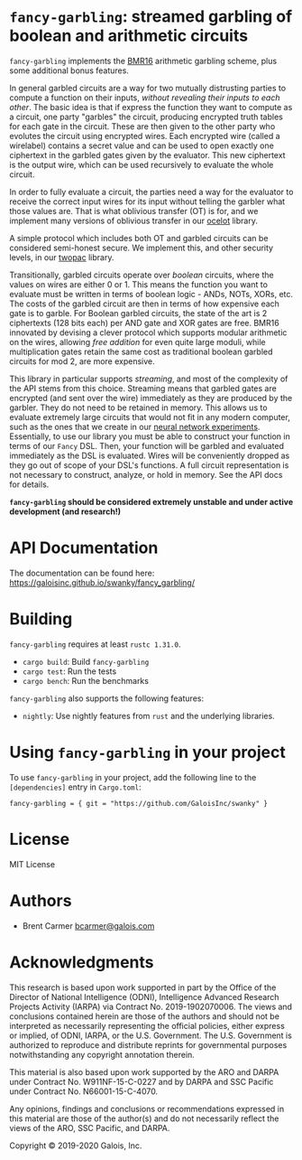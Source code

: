# `fancy-garbling`: streamed garbling of boolean and arithmetic circuits

`fancy-garbling` implements the [BMR16](https://eprint.iacr.org/2016/969)
arithmetic garbling scheme, plus some additional bonus features.

In general garbled circuits are a way for two mutually distrusting parties to compute a
function on their inputs, *without revealing their inputs to each other*.  The basic idea
is that if express the function they want to compute as a circuit, one party "garbles" the
circuit, producing encrypted truth tables for each gate in the circuit. These are then
given to the other party who evolutes the circuit using encrypted wires. Each encrypted
wire (called a wirelabel) contains a secret value and can be used to open exactly one
ciphertext in the garbled gates given by the evaluator. This new ciphertext is the output
wire, which can be used recursively to evaluate the whole circuit.

In order to fully evaluate a circuit, the parties need a way for the evaluator to receive
the correct input wires for its input without telling the garbler what those values are.
That is what oblivious transfer (OT) is for, and we implement many versions of oblivious
transfer in our [ocelot](https://github.com/GaloisInc/swanky/ocelot) library.

A simple protocol which includes both OT and garbled circuits can be considered semi-honest
secure. We implement this, and other security levels, in our
[twopac](https://github.com/GaloisInc/swanky/twopac) library.

Transitionally, garbled circuits operate over *boolean* circuits, where the values on
wires are either 0 or 1. This means the function you want to evaluate must be written in
terms of boolean logic - ANDs, NOTs, XORs, etc. The costs of the garbled circuit are then
in terms of how expensive each gate is to garble. For Boolean garbled circuits, the state
of the art is 2 ciphertexts (128 bits each) per AND gate and XOR gates are free.  BMR16
innovated by devising a clever protocol which supports modular arithmetic on the wires,
allowing *free addition* for even quite large moduli, while multiplication gates retain
the same cost as traditional boolean garbled circuits for mod 2, are more expensive.

This library in particular supports *streaming*, and most of the complexity of the API
stems from this choice.  Streaming means that garbled gates are encrypted (and sent over
the wire) immediately as they are produced by the garbler.  They do not need to be
retained in memory. This allows us to evaluate extremely large circuits that would not fit
in any modern computer, such as the ones that we create in our [neural network
experiments](https://github.com/spaceships/garbled-neural-network-experiments).
Essentially, to use our library you must be able to construct your function in terms of
our `Fancy` DSL. Then, your function will be garbled and evaluated immediately as the DSL
is evaluated. Wires will be conveniently dropped as they go out of scope of your DSL's
functions. A full circuit representation is not necessary to construct, analyze, or hold
in memory. See the API docs for details.

**`fancy-garbling` should be considered extremely unstable and under active
development (and research!)**

# API Documentation

The documentation can be found here: <https://galoisinc.github.io/swanky/fancy_garbling/>

# Building

`fancy-garbling` requires at least `rustc 1.31.0`.

* `cargo build`: Build `fancy-garbling`
* `cargo test`: Run the tests
* `cargo bench`: Run the benchmarks

`fancy-garbling` also supports the following features:

* `nightly`: Use nightly features from `rust` and the underlying libraries.

# Using `fancy-garbling` in your project

To use `fancy-garbling` in your project, add the following line to the
`[dependencies]` entry in `Cargo.toml`:

```
fancy-garbling = { git = "https://github.com/GaloisInc/swanky" }
```

# License

MIT License

# Authors

- Brent Carmer <bcarmer@galois.com>

# Acknowledgments

This research is based upon work supported in part by the Office of the Director of
National Intelligence (ODNI), Intelligence Advanced Research Projects Activity (IARPA) via
Contract No. 2019-1902070006. The views and conclusions contained herein are those of the
authors and should not be interpreted as necessarily representing the official policies,
either express or implied, of ODNI, IARPA, or the U.S. Government. The U.S. Government is
authorized to reproduce and distribute reprints for governmental purposes notwithstanding
any copyright annotation therein.

This material is also based upon work supported by the ARO and DARPA under Contract No.
W911NF-15-C-0227 and by DARPA and SSC Pacific under Contract No. N66001-15-C-4070.

Any opinions, findings and conclusions or recommendations expressed in this material are
those of the author(s) and do not necessarily reflect the views of the ARO, SSC Pacific,
and DARPA.

Copyright © 2019-2020 Galois, Inc.

